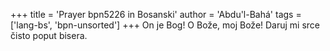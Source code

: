 +++
title = 'Prayer bpn5226 in Bosanski'
author = 'Abdu'l-Bahá'
tags = ['lang-bs', 'bpn-unsorted']
+++
On je Bog! O Bože, moj Bože! Daruj mi srce čisto poput bisera.
